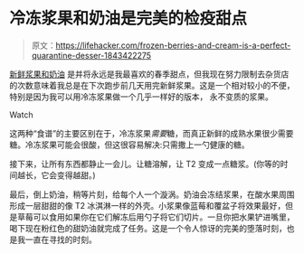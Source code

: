 # 冷冻浆果和奶油是完美的检疫甜点

> 原文：<https://lifehacker.com/frozen-berries-and-cream-is-a-perfect-quarantine-desser-1843422275>

[新鲜浆果和奶油](https://lifehacker.com/pour-heavy-cream-on-fruit-instead-of-whipped-cream-1834751267) 是并将永远是我最喜欢的春季甜点，但我现在努力限制去杂货店的次数意味着我总是在下次跑步前几天用完新鲜浆果。这是一个相对较小的不便，特别是因为我可以用冷冻浆果做一个几乎一样好的版本， 永不变质的浆果。

Watch

这两种“食谱”的主要区别在于，冷冻浆果*需要*糖，而真正新鲜的成熟水果很少需要糖。冷冻浆果可能会很酸，但这很容易解决:只需撒上一勺健康的糖。

接下来，让所有东西都静止一会儿。让糖溶解，让 T2 变成一点糖浆。(你等的时间越长，它会变得越甜。)

最后，倒上奶油，稍等片刻，给每个人一个漩涡。奶油会冻结浆果，在酸水果周围形成一层甜甜的像 T2 冰淇淋一样的外壳。小浆果像蓝莓和覆盆子将效果最好，但是草莓可以食用如果你在它们解冻后用勺子将它们切片。一旦你把水果铲进嘴里，喝下现在粉红色的甜奶油就完成了任务。这是一个令人惊讶的完美的堕落时刻，也是我一直在寻找的时刻。